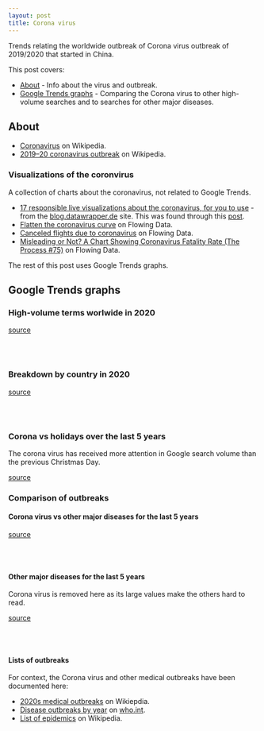 ```yaml
---
layout: post
title: Corona virus
---
```


<script type="text/javascript" src="https://ssl.gstatic.com/trends_nrtr/2152_RC02/embed_loader.js"></script>

Trends relating the worldwide outbreak of Corona virus outbreak of 2019/2020 that started in China. 

This post covers:

- [About](#about) - Info about the virus and outbreak.
- [Google Trends graphs](#google-trends-graphs) - Comparing the Corona virus to other high-volume searches and to searches for other major diseases.

## About

- [Coronavirus](https://en.wikipedia.org/wiki/Coronavirus) on Wikipedia.
- [2019–20 coronavirus outbreak](https://en.wikipedia.org/wiki/2019%E2%80%9320_coronavirus_outbreak) on Wikipedia.

### Visualizations of the coronvirus

A collection of charts about the coronavirus, not related to Google Trends.

- [17 responsible live visualizations about the coronavirus, for you to use](https://blog.datawrapper.de/coronaviruscharts/) - from the [blog.datawrapper.de](blog.datawrapper.de) site. This was found through this [post](https://flowingdata.com/2020/03/06/responsible-coronavirus-charts/).
- [Flatten the coronavirus curve](https://flowingdata.com/2020/03/09/flatten-the-coronavirus-curve/) on Flowing Data.
- [Canceled flights due to coronavirus](https://flowingdata.com/2020/02/21/canceled-flights-due-to-coronavirus/) on Flowing Data.
- [Misleading or Not? A Chart Showing Coronavirus Fatality Rate (The Process #75)](https://flowingdata.com/2020/02/06/misleading-or-not-a-chart-showing-coronavirus-fatality-rate-the-process-75/) on Flowing Data.

The rest of this post uses Google Trends graphs.

## Google Trends graphs

### High-volume terms worlwide in 2020

[source](https://trends.google.com/trends/explore?date=2020-01-01%202020-12-31&q=%2Fm%2F01cpyy,%2Fm%2F0d05w3,%2Fm%2F01b_06,%2Fm%2F02y_4q2,corona%20virus%20case)

<script type="text/javascript"> trends.embed.renderExploreWidget("TIMESERIES", {"comparisonItem":[{"keyword":"/m/01cpyy","geo":"","time":"2020-01-01 2020-12-31"},{"keyword":"/m/0d05w3","geo":"","time":"2020-01-01 2020-12-31"},{"keyword":"/m/01b_06","geo":"","time":"2020-01-01 2020-12-31"},{"keyword":"/m/02y_4q2","geo":"","time":"2020-01-01 2020-12-31"},{"keyword":"corona virus case","geo":"","time":"2020-01-01 2020-12-31"}],"category":0,"property":""}, {"exploreQuery":"date=2020-01-01%202020-12-31&q=%2Fm%2F01cpyy,%2Fm%2F0d05w3,%2Fm%2F01b_06,%2Fm%2F02y_4q2,corona%20virus%20case","guestPath":"https://trends.google.com:443/trends/embed/"}); </script>

<br>
<br>

### Breakdown by country in 2020

[source](https://trends.google.com/trends/explore?date=2020-01-01%202020-12-31,2020-01-01%202020-12-31,2020-01-01%202020-12-31,2020-01-01%202020-12-31,2020-01-01%202020-12-31&geo=CN,CA,AU,IT,CH&q=%2Fm%2F01cpyy,%2Fm%2F01cpyy,%2Fm%2F01cpyy,%2Fm%2F01cpyy,%2Fm%2F01cpyy)

<script type="text/javascript"> trends.embed.renderExploreWidget("TIMESERIES", {"comparisonItem":[{"keyword":"/m/01cpyy","geo":"CN","time":"2020-01-01 2020-12-31"},{"keyword":"/m/01cpyy","geo":"CA","time":"2020-01-01 2020-12-31"},{"keyword":"/m/01cpyy","geo":"AU","time":"2020-01-01 2020-12-31"},{"keyword":"/m/01cpyy","geo":"IT","time":"2020-01-01 2020-12-31"},{"keyword":"/m/01cpyy","geo":"CH","time":"2020-01-01 2020-12-31"}],"category":0,"property":""}, {"exploreQuery":"date=2020-01-01%202020-12-31,2020-01-01%202020-12-31,2020-01-01%202020-12-31,2020-01-01%202020-12-31,2020-01-01%202020-12-31&geo=CN,CA,AU,IT,CH&q=%2Fm%2F01cpyy,%2Fm%2F01cpyy,%2Fm%2F01cpyy,%2Fm%2F01cpyy,%2Fm%2F01cpyy","guestPath":"https://trends.google.com:443/trends/embed/"}); </script>

<br>
<br>

### Corona vs holidays over the last 5 years

The corona virus has received more attention in Google search volume than the previous Christmas Day.

[source](https://trends.google.com/trends/explore?date=today%205-y&q=%2Fm%2F01cpyy,%2Fm%2F0200gn,%2Fm%2F015h7g,%2Fm%2F01vq3)

<script type="text/javascript"> trends.embed.renderExploreWidget("TIMESERIES", {"comparisonItem":[{"keyword":"/m/01cpyy","geo":"","time":"today 5-y"},{"keyword":"/m/0200gn","geo":"","time":"today 5-y"},{"keyword":"/m/015h7g","geo":"","time":"today 5-y"},{"keyword":"/m/01vq3","geo":"","time":"today 5-y"}],"category":0,"property":""}, {"exploreQuery":"date=today%205-y&q=%2Fm%2F01cpyy,%2Fm%2F0200gn,%2Fm%2F015h7g,%2Fm%2F01vq3","guestPath":"https://trends.google.com:443/trends/embed/"}); </script> 

### Comparison of outbreaks

#### Corona virus vs other major diseases for the last 5 years

[source](https://trends.google.com/trends/explore?date=today%205-y&q=%2Fm%2F01cpyy,%2Fm%2F01byzl,%2Fm%2F0frm3,%2Fm%2F057c6k,%2Fm%2F0g2gb)

<script type="text/javascript"> trends.embed.renderExploreWidget("TIMESERIES", {"comparisonItem":[{"keyword":"/m/01cpyy","geo":"","time":"today 5-y"},{"keyword":"/m/01byzl","geo":"","time":"today 5-y"},{"keyword":"/m/0frm3","geo":"","time":"today 5-y"},{"keyword":"/m/057c6k","geo":"","time":"today 5-y"},{"keyword":"/m/0g2gb","geo":"","time":"today 5-y"}],"category":0,"property":""}, {"exploreQuery":"date=today%205-y&q=%2Fm%2F01cpyy,%2Fm%2F01byzl,%2Fm%2F0frm3,%2Fm%2F057c6k,%2Fm%2F0g2gb","guestPath":"https://trends.google.com:443/trends/embed/"}); </script>

<br>
<br>

#### Other major diseases for the last 5 years

Corona virus is removed here as its large values make the others hard to read.

[source](https://trends.google.com/trends/explore?date=today%205-y&q=%2Fm%2F01byzl,%2Fm%2F0frm3,%2Fm%2F057c6k,%2Fm%2F0g2gb)

<script type="text/javascript"> trends.embed.renderExploreWidget("TIMESERIES", {"comparisonItem":[{"keyword":"/m/01byzl","geo":"","time":"today 5-y"},{"keyword":"/m/0frm3","geo":"","time":"today 5-y"},{"keyword":"/m/057c6k","geo":"","time":"today 5-y"},{"keyword":"/m/0g2gb","geo":"","time":"today 5-y"}],"category":0,"property":""}, {"exploreQuery":"date=today%205-y&q=%2Fm%2F01byzl,%2Fm%2F0frm3,%2Fm%2F057c6k,%2Fm%2F0g2gb","guestPath":"https://trends.google.com:443/trends/embed/"}); </script> 

<br>
<br>

#### Lists of outbreaks

For context, the Corona virus and other medical outbreaks have been documented here:

- [2020s medical outbreaks](https://en.wikipedia.org/wiki/Category:2020s_medical_outbreaks) on Wikiepdia.
- [Disease outbreaks by year](https://www.who.int/csr/don/archive/year/en/) on [who.int](www.who.int).
- [List of epidemics](https://en.wikipedia.org/wiki/List_of_epidemics) on Wikipedia.
